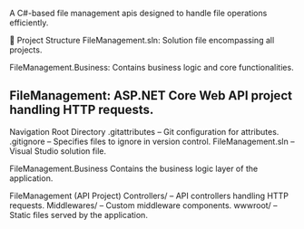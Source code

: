 A C#-based file management apis designed to handle file operations efficiently.​

📁 Project Structure
FileManagement.sln: Solution file encompassing all projects.

FileManagement.Business: Contains business logic and core functionalities.

FileManagement: ASP.NET Core Web API project handling HTTP requests.​
---------------------------------
Navigation
Root Directory
.gitattributes – Git configuration for attributes.
.gitignore – Specifies files to ignore in version control.
FileManagement.sln – Visual Studio solution file.​

FileManagement.Business
Contains the business logic layer of the application.​

FileManagement (API Project)
Controllers/ – API controllers handling HTTP requests.
Middlewares/ – Custom middleware components.
wwwroot/ – Static files served by the application.


